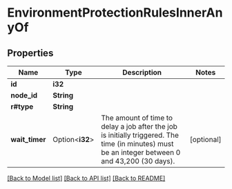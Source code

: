 # EnvironmentProtectionRulesInnerAnyOf

## Properties

Name | Type | Description | Notes
------------ | ------------- | ------------- | -------------
**id** | **i32** |  | 
**node_id** | **String** |  | 
**r#type** | **String** |  | 
**wait_timer** | Option<**i32**> | The amount of time to delay a job after the job is initially triggered. The time (in minutes) must be an integer between 0 and 43,200 (30 days). | [optional]

[[Back to Model list]](../README.md#documentation-for-models) [[Back to API list]](../README.md#documentation-for-api-endpoints) [[Back to README]](../README.md)


